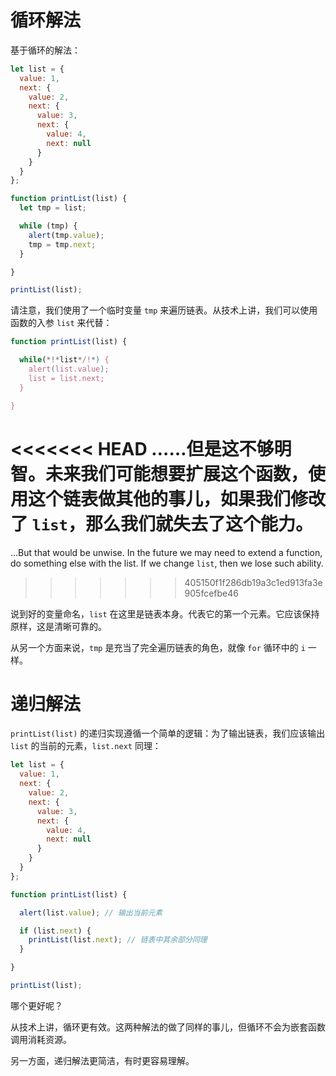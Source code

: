 # 循环解法

基于循环的解法：

```js run
let list = {
  value: 1,
  next: {
    value: 2,
    next: {
      value: 3,
      next: {
        value: 4,
        next: null
      }
    }
  }
};

function printList(list) {
  let tmp = list;

  while (tmp) {
    alert(tmp.value);
    tmp = tmp.next;
  }

}

printList(list);
```

请注意，我们使用了一个临时变量 `tmp` 来遍历链表。从技术上讲，我们可以使用函数的入参 `list` 来代替：

```js
function printList(list) {

  while(*!*list*/!*) {
    alert(list.value);
    list = list.next;
  }

}
```

<<<<<<< HEAD
……但是这不够明智。未来我们可能想要扩展这个函数，使用这个链表做其他的事儿，如果我们修改了 `list`，那么我们就失去了这个能力。
=======
...But that would be unwise. In the future we may need to extend a function, do something else with the list. If we change `list`, then we lose such ability.
>>>>>>> 405150f1f286db19a3c1ed913fa3e905fcefbe46

说到好的变量命名，`list` 在这里是链表本身。代表它的第一个元素。它应该保持原样，这是清晰可靠的。

从另一个方面来说，`tmp` 是充当了完全遍历链表的角色，就像 `for` 循环中的 `i` 一样。

# 递归解法

`printList(list)` 的递归实现遵循一个简单的逻辑：为了输出链表，我们应该输出 `list` 的当前的元素，`list.next` 同理：

```js run
let list = {
  value: 1,
  next: {
    value: 2,
    next: {
      value: 3,
      next: {
        value: 4,
        next: null
      }
    }
  }
};

function printList(list) {

  alert(list.value); // 输出当前元素

  if (list.next) {
    printList(list.next); // 链表中其余部分同理
  }

}

printList(list);
```

哪个更好呢？

从技术上讲，循环更有效。这两种解法的做了同样的事儿，但循环不会为嵌套函数调用消耗资源。

另一方面，递归解法更简洁，有时更容易理解。
